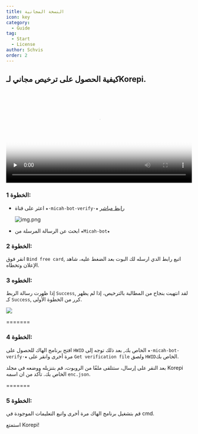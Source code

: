 ```yaml
---
title: النسخة المجانية
icon: key
category:
  - Guide
tag:
  - Start
  - License
author: Schvis
order: 2
---
```


## كيفية الحصول على ترخيص مجاني لـKorepi.

<video controls preload="none" width="100%" poster="https://nextcloud.atruicardona.xyz/s/fg2DdCy5B2272wf/preview"><source src="https://nextcloud.atruicardona.xyz/s/fg2DdCy5B2272wf/download" type="video/mp4"></video>

### الخطوة 1:
- اعثر على قناة `★⋅micah-bot-verify⋅★`  [رابط مباشر](https://discord.com/channels/1069057220802781265/1203687333107335198)

  ![img.png](/assets/images/docs/202402/verify-1.png)
- ابحث عن الرسالة المرسلة من `★Micah-bot★`

### الخطوة 2:
انقر فوق `Bind free card`, اتبع رابط الدي ارسله لك البوت بعد الضغط عليه، شاهد الإعلان وتخطاه.

### الخطوه 3:
إذا ظهرت رسالة الربط `Success`, لقد انتهيت بنجاح من المطالبة بالترخيص، إذا لم يظهر كـ `Success`, كرر من الخطوة الأولى.

![](/assets/images/docs/202312/success.png)

=======
### الخطوة 4:
افتح برنامج الهاك للحصول على `HWID` الخاص بك, بعد ذلك توجه إلى `★⋅micah-bot-verify⋅★` مرة أخرى وانقر على `Get verification file` ولصق `HWID`الخاص بك.

بعد النقر على إرسال، ستتلقى ملفًا من الروبوت، قم بتنزيله ووضعه في مجلد Korepi الخاص بك. تأكد من ان اسمه `enc.json`.

=======
### الخطوة 5:
قم بتشغيل برنامج الهاك مرة أخرى واتبع التعليمات الموجودة في cmd.

استمتع Korepi!